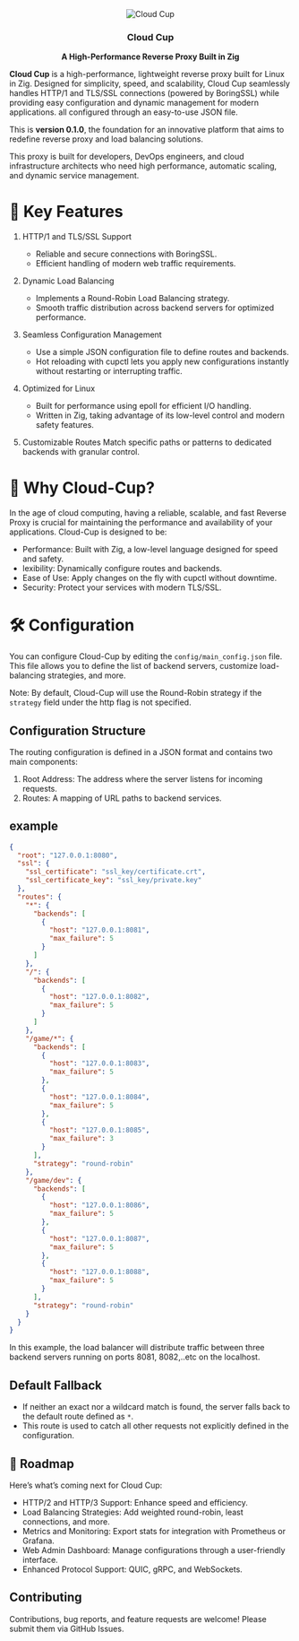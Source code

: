 
<div align="center">
  <img src="https://github.com/user-attachments/assets/6b5aae46-2ac0-4c2f-a98c-675f2bf02350"  alt="Cloud Cup">
     <h3>Cloud Cup</h3>
  <p><strong>A High-Performance Reverse Proxy Built in Zig </strong></p>
</div>




**Cloud Cup** is a high-performance, lightweight reverse proxy built for Linux in Zig. Designed for simplicity, speed, and scalability, Cloud Cup seamlessly handles HTTP/1 and TLS/SSL connections (powered by BoringSSL) while providing easy configuration and dynamic management for modern applications. all configured through an easy-to-use JSON file.

This is **version 0.1.0**, the foundation for an innovative platform that aims to redefine reverse proxy and load balancing solutions.

This proxy is built for developers, DevOps engineers, and cloud infrastructure architects who need high performance, automatic scaling, and dynamic service management.

# 🚀 Key Features
1. HTTP/1 and TLS/SSL Support
   - Reliable and secure connections with BoringSSL.
   - Efficient handling of modern web traffic requirements.

3. Dynamic Load Balancing
   - Implements a Round-Robin Load Balancing strategy.
   - Smooth traffic distribution across backend servers for optimized performance.

5. Seamless Configuration Management
   - Use a simple JSON configuration file to define routes and backends.
   - Hot reloading with cupctl lets you apply new configurations instantly without restarting or interrupting traffic.

7. Optimized for Linux
    - Built for performance using epoll for efficient I/O handling.
    - Written in Zig, taking advantage of its low-level control and modern safety features.

8. Customizable Routes
   Match specific paths or patterns to dedicated backends with granular control.

# 🎯 Why Cloud-Cup?
In the age of cloud computing, having a reliable, scalable, and fast Reverse Proxy is crucial for maintaining the performance and availability of your applications. Cloud-Cup is designed to be:

- Performance: Built with Zig, a low-level language designed for speed and safety.
- lexibility: Dynamically configure routes and backends.
- Ease of Use: Apply changes on the fly with cupctl without downtime.
- Security: Protect your services with modern TLS/SSL.

# 🛠️ Configuration
You can configure Cloud-Cup by editing the `config/main_config.json` file. This file allows you to define the list of backend servers, customize load-balancing strategies, and more.

Note: By default, Cloud-Cup will use the Round-Robin strategy if the `strategy` field  under the http flag is not specified.

## Configuration Structure

The routing configuration is defined in a JSON format and contains two main components:

  1. Root Address: The address where the server listens for incoming requests.
  2. Routes: A mapping of URL paths to backend services.

## example 
```json
{
  "root": "127.0.0.1:8080",
  "ssl": {  
    "ssl_certificate": "ssl_key/certificate.crt",  
    "ssl_certificate_key": "ssl_key/private.key"  
  },
  "routes": {
    "*": {
      "backends": [
        {
          "host": "127.0.0.1:8081",
          "max_failure": 5
        }
      ]
    },
    "/": {
      "backends": [
        {
          "host": "127.0.0.1:8082",
          "max_failure": 5
        }
      ]
    },
    "/game/*": {
      "backends": [
        {
          "host": "127.0.0.1:8083",
          "max_failure": 5
        },
        {
          "host": "127.0.0.1:8084",
          "max_failure": 5
        },
        {
          "host": "127.0.0.1:8085",
          "max_failure": 3
        }
      ],
      "strategy": "round-robin"
    },
    "/game/dev": {
      "backends": [
        {
          "host": "127.0.0.1:8086",
          "max_failure": 5
        },
        {
          "host": "127.0.0.1:8087",
          "max_failure": 5
        },
        {
          "host": "127.0.0.1:8088",
          "max_failure": 5
        }
      ],
      "strategy": "round-robin"
    }
  }
}
```
In this example, the load balancer will distribute traffic between three backend servers running on ports 8081, 8082,..etc on the localhost.

## Default Fallback

  - If neither an exact nor a wildcard match is found, the server falls back to the default route defined as `*`.
  - This route is used to catch all other requests not explicitly defined in the configuration.


## 🌟 Roadmap
Here’s what’s coming next for Cloud Cup:
- HTTP/2 and HTTP/3 Support: Enhance speed and efficiency.
- Load Balancing Strategies: Add weighted round-robin, least connections, and more.
- Metrics and Monitoring: Export stats for integration with Prometheus or Grafana.
- Web Admin Dashboard: Manage configurations through a user-friendly interface.
- Enhanced Protocol Support: QUIC, gRPC, and WebSockets.

## Contributing

Contributions, bug reports, and feature requests are welcome! Please submit them via GitHub Issues.
